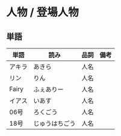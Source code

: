 # 人物 / 登場人物

## 単語

|単語|読み|品詞|備考|
|---|---|---|---|
|アキラ|あきら|人名||
|リン|りん|人名||
|Fairy|ふぇありー|人名||
|イアス|いあす|人名||
|06号|ろくごう|人名||
|18号|じゅうはちごう|人名||
